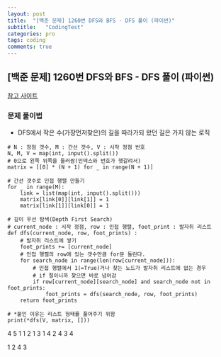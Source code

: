 ```yaml
---
layout: post
title:  "[백준 문제] 1260번 DFS와 BFS - DFS 풀이 (파이썬)"
subtitle:   "CodingTest"
categories: pro
tags: coding
comments: true
---
```


## [백준 문제] 1260번 DFS와 BFS - DFS 풀이 (파이썬)

[참고 사이트](https://this-programmer.com/entry/%EB%B0%B1%EC%A4%801260%ED%8C%8C%EC%9D%B4%EC%8D%AC-DFS%EC%99%80-BFS)  

### 문제 풀이법
- DFS에서 작은 수(가장먼저찾은)의 길을 따라가되 왔던 길은 가지 않는 로직


```
# N : 정점 갯수, M : 간선 갯수, V : 시작 정점 번호
N, M, V = map(int, input().split())
# 0으로 왼쪽 위쪽을 둘러쌈(인덱스와 번호가 헷갈려서)
matrix = [[0] * (N + 1) for _ in range(N + 1)]

# 간선 갯수로 인접 행렬 만들기
for _ in range(M):
    link = list(map(int, input().split()))
    matrix[link[0]][link[1]] = 1
    matrix[link[1]][link[0]] = 1

# 깊이 우선 탐색(Depth First Search)
# current_node : 시작 정점, row : 인접 행렬, foot_print : 발자취 리스트
def dfs(current_node, row, foot_prints) :
    # 발자취 리스트에 쌓기
    foot_prints += [current_node]
    # 인접 행렬의 row에 있는 갯수만큼 for문 돌린다.
    for search_node in range(len(row[current_node])):
        # 인접 행렬에서 1(=True)거나 찾는 노드가 발자취 리스트에 없는 경우
        # if 절이니까 찾으면 바로 넘어감
        if row[current_node][search_node] and search_node not in foot_prints:
            foot_prints = dfs(search_node, row, foot_prints)
    return foot_prints

# *붙인 이유는 리스트 형태를 풀어주기 위함
print(*dfs(V, matrix, []))
```

4 5 1
1 2
1 3
1 4
2 4
3 4

1 2 4 3
